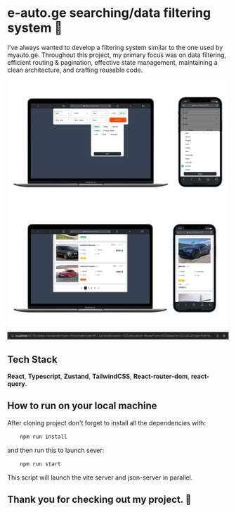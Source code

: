 # e-auto.ge searching/data filtering system 🚙

I've always wanted to develop a filtering system similar to the one used by myauto.ge. Throughout this project, my primary focus was on data filtering, efficient routing & pagination, effective state management, maintaining a clean architecture, and crafting reusable code.

![App Screenshot](./pngs/readme_first.png)
![App Screenshot](./pngs/searhResults.png)
![App Screenshot](./pngs/url.png)

## Tech Stack

**React**, **Typescript**, **Zustand**, **TailwindCSS**, **React-router-dom**, **react-query**.

## How to run on your local machine

After cloning project don't forget to install all the dependencies with:

```javascript
    npm run install
```

and then run this to launch sever:

```javascript
    npm run start
```

This script will launch the vite server and json-server in parallel.

## Thank you for checking out my project. 🙂
